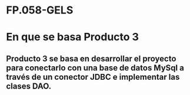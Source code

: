 # FP.058-GELS
# En que se basa Producto 3
## Producto 3 se basa en desarrollar el proyecto para conectarlo con una base de datos MySql a través de un conector JDBC e implementar las clases DAO.
